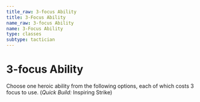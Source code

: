 ```yaml
---
title_raw: 3-focus Ability
title: 3-Focus Ability
name_raw: 3-focus Ability
name: 3-Focus Ability
type: classes
subtype: tactician
---
```


# 3-focus Ability

Choose one heroic ability from the following options, each of which costs 3 focus to use. (*Quick Build:* Inspiring Strike)
